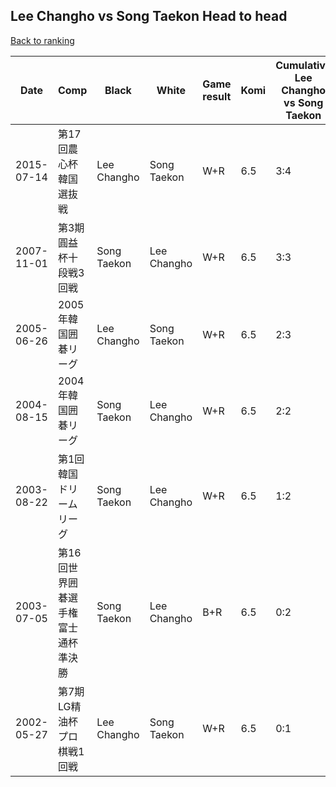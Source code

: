 ## Lee Changho vs Song Taekon Head to head

[Back to ranking](../../index.md)




| **Date** | **Comp** | **Black** | **White** | **Game result** | **Komi** | **Cumulative Lee Changho vs Song Taekon** | **Lee Changho streak** | **Song Taekon streak** | 
| --- | --- | --- | --- | --- | --- | --- | --- | --- |
| 2015-07-14 | 第17回農心杯韓国選抜戦 | Lee Changho | Song Taekon | W+R | 6.5 | 3:4 | 0 | 1 | 
| 2007-11-01 | 第3期圓益杯十段戦3回戦 | Song Taekon | Lee Changho | W+R | 6.5 | 3:3 | 1 | 0 | 
| 2005-06-26 | 2005年韓国囲碁リーグ | Lee Changho | Song Taekon | W+R | 6.5 | 2:3 | 0 | 1 | 
| 2004-08-15 | 2004年韓国囲碁リーグ | Song Taekon | Lee Changho | W+R | 6.5 | 2:2 | 2 | 0 | 
| 2003-08-22 | 第1回韓国ドリームリーグ | Song Taekon | Lee Changho | W+R | 6.5 | 1:2 | 1 | 0 | 
| 2003-07-05 | 第16回世界囲碁選手権富士通杯準決勝 | Song Taekon | Lee Changho | B+R | 6.5 | 0:2 | 0 | 2 | 
| 2002-05-27 | 第7期LG精油杯プロ棋戦1回戦 | Lee Changho | Song Taekon | W+R | 6.5 | 0:1 | 0 | 1 |




